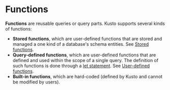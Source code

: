 # Functions

**Functions** are reusable queries or query parts. Kusto supports several
kinds of functions:

* **Stored functions**, which are user-defined functions that are stored and managed
  a one kind of a database's schema entities.
  See [Stored functions](../schema-entities/stored-functions.md).
* **Query-defined functions**, which are user-defined functions that are defined
  and used within the scope of a single query. The definition of such functions
  is done through a [let statement](../letstatement.md).
  See [User-defined functions](./user-defined-functions.md).
* **Built-in functions**, which are hard-coded (defined by Kusto and cannot be
  modified by users).
